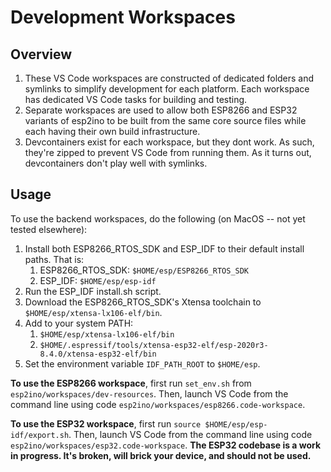 # Development Workspaces

## Overview
1. These VS Code workspaces are constructed of dedicated folders and symlinks to simplify development for each platform. Each workspace has dedicated VS Code tasks for building and testing.
2. Separate workspaces are used to allow both ESP8266 and ESP32 variants of esp2ino to be built from the same core source files while each having their own build infrastructure.
3. Devcontainers exist for each workspace, but they dont work. As such, they're zipped to prevent VS Code from running them. As it turns out, devcontainers don't play well with symlinks.

## Usage
To use the backend workspaces, do the following (on MacOS -- not yet tested elsewhere):

1. Install both ESP8266_RTOS_SDK and ESP_IDF to their default install paths. That is:
   1. ESP8266_RTOS_SDK: `$HOME/esp/ESP8266_RTOS_SDK`
   2. ESP_IDF: `$HOME/esp/esp-idf`
2. Run the ESP_IDF install.sh script.
3. Download the ESP8266_RTOS_SDK's Xtensa toolchain to `$HOME/esp/xtensa-lx106-elf/bin`.
4. Add to your system PATH:
   1. `$HOME/esp/xtensa-lx106-elf/bin`
   2. `$HOME/.espressif/tools/xtensa-esp32-elf/esp-2020r3-8.4.0/xtensa-esp32-elf/bin`
5. Set the environment variable `IDF_PATH_ROOT` to `$HOME/esp`.

**To use the ESP8266 workspace**, first run `set_env.sh` from `esp2ino/workspaces/dev-resources`. Then, launch VS Code from the command line using code `esp2ino/workspaces/esp8266.code-workspace`.

**To use the ESP32 workspace**, first run `source $HOME/esp/esp-idf/export.sh`. Then, launch VS Code from the command line using code `esp2ino/workspaces/esp32.code-workspace`. **The ESP32 codebase is a work in progress. It's broken, will brick your device, and should not be used.**